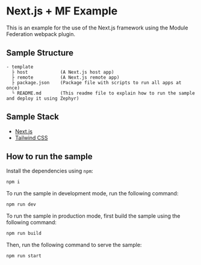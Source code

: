 # Next.js + MF Example

This is an example for the use of the Next.js framework using the Module Federation webpack plugin.

## Sample Structure

```
- template
  ├ host            (A Next.js host app)
  ├ remote          (A Next.js remote app)
  ├ package.json    (Package file with scripts to run all apps at once)
  └ README.md       (This readme file to explain how to run the sample and deploy it using Zephyr)
```

## Sample Stack

- [Next.js](https://nextjs.org/)
- [Tailwind CSS](https://tailwindcss.com/)

## How to run the sample

Install the dependencies using `npm`:

```bash
npm i
```

To run the sample in development mode, run the following command:

```bash
npm run dev
```

To run the sample in production mode, first build the sample using the following command:

```bash
npm run build
```

Then, run the following command to serve the sample:

```bash
npm run start
```
